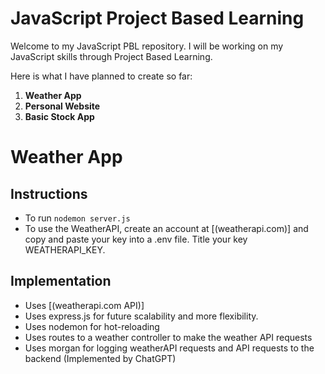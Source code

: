 # **JavaScript Project Based Learning**

Welcome to my JavaScript PBL repository. I will be working on my JavaScript skills through Project Based Learning.

Here is what I have planned to create so far:

1. **Weather App**
2. **Personal Website**
3. **Basic Stock App**

# **Weather App**

## Instructions
- To run `nodemon server.js`
- To use the WeatherAPI, create an account at [(weatherapi.com)] and copy and paste your key into a .env file. Title your key WEATHERAPI_KEY.

## Implementation
- Uses [(weatherapi.com API)]
- Uses express.js for future scalability and more flexibility.
- Uses nodemon for hot-reloading
- Uses routes to a weather controller to make the weather API requests
- Uses morgan for logging weatherAPI requests and API requests to the backend (Implemented by ChatGPT)
